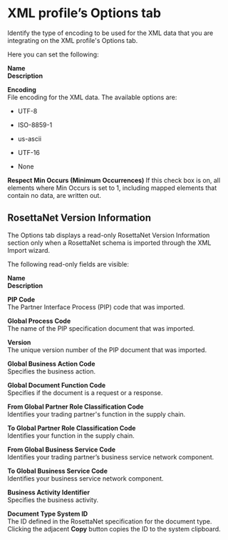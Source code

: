 # XML profile’s Options tab

<head>
  <meta name="guidename" content="Integration"/>
  <meta name="context" content="GUID-f0bfdb08-1b2e-4531-8bbc-2b21e4cd4025"/>
</head>


Identify the type of encoding to be used for the XML data that you are integrating on the XML profile's Options tab.

Here you can set the following:

**Name**   
**Description**

**Encoding**   
File encoding for the XML data. The available options are:

-   UTF-8

-   ISO-8859-1

-   us-ascii

-   UTF-16

-   None


**Respect Min Occurs \(Minimum Occurrences\)**
If this check box is on, all elements where Min Occurs is set to 1, including mapped elements that contain no data, are written out.

## RosettaNet Version Information

The Options tab displays a read-only RosettaNet Version Information section only when a RosettaNet schema is imported through the XML Import wizard.

The following read-only fields are visible:

**Name**   
**Description**

**PIP Code**   
The Partner Interface Process \(PIP\) code that was imported.

**Global Process Code**   
The name of the PIP specification document that was imported.

**Version**   
The unique version number of the PIP document that was imported.

**Global Business Action Code**   
Specifies the business action.

**Global Document Function Code**   
Specifies if the document is a request or a response.

**From Global Partner Role Classification Code**   
Identifies your trading partner's function in the supply chain.

**To Global Partner Role Classification Code**   
Identifies your function in the supply chain.

**From Global Business Service Code**   
Identifies your trading partner’s business service network component.

**To Global Business Service Code**   
Identifies your business service network component.

**Business Activity Identifier**   
Specifies the business activity.

**Document Type System ID**   
The ID defined in the RosettaNet specification for the document type. Clicking the adjacent **Copy** button copies the ID to the system clipboard.